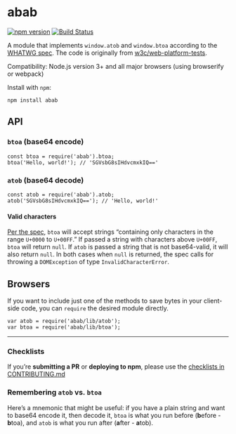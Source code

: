 abab
====

[![npm version](https://badge.fury.io/js/abab.svg)](https://www.npmjs.com/package/abab) [![Build Status](https://travis-ci.org/jsdom/abab.svg?branch=master)](https://travis-ci.org/jsdom/abab)

A module that implements `window.atob` and `window.btoa` according to the [WHATWG spec](https://html.spec.whatwg.org/multipage/webappapis.html#atob). The code is originally from [w3c/web-platform-tests](https://github.com/w3c/web-platform-tests/blob/master/html/webappapis/atob/base64.html).

Compatibility: Node.js version 3+ and all major browsers (using browserify or webpack)

Install with `npm`:

    npm install abab

API
---

### `btoa` (base64 encode)

    const btoa = require('abab').btoa;
    btoa('Hello, world!'); // 'SGVsbG8sIHdvcmxkIQ=='

### `atob` (base64 decode)

    const atob = require('abab').atob;
    atob('SGVsbG8sIHdvcmxkIQ=='); // 'Hello, world!'

#### Valid characters

[Per the spec](https://html.spec.whatwg.org/multipage/webappapis.html#atob:dom-windowbase64-btoa-3), `btoa` will accept strings “containing only characters in the range `U+0000` to `U+00FF`.” If passed a string with characters above `U+00FF`, `btoa` will return `null`. If `atob` is passed a string that is not base64-valid, it will also return `null`. In both cases when `null` is returned, the spec calls for throwing a `DOMException` of type `InvalidCharacterError`.

Browsers
--------

If you want to include just one of the methods to save bytes in your client-side code, you can `require` the desired module directly.

    var atob = require('abab/lib/atob');
    var btoa = require('abab/lib/btoa');

------------------------------------------------------------------------

### Checklists

If you’re **submitting a PR** or **deploying to npm**, please use the [checklists in CONTRIBUTING.md](https://github.com/jsdom/abab/blob/master/CONTRIBUTING.md#checklists)

### Remembering `atob` vs. `btoa`

Here’s a mnemonic that might be useful: if you have a plain string and want to base64 encode it, then decode it, `btoa` is what you run before (**b**efore - **b**toa), and `atob` is what you run after (**a**fter - **a**tob).
